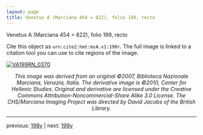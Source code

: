 ```yaml
---
layout: page
title: Venetus A (Marciana 454 = 822), folio 199, recto
---
```


Venetus A (Marciana 454 = 822), folio 199, recto

Cite this object as `urn:cite2:hmt:msA.v1:199r`.  The full image is linked to a citation tool you can use to cite regions of the image.

[![VA199RN_0370](http://www.homermultitext.org/iipsrv?IIIF=/project/homer/pyramidal/deepzoom/hmt/vaimg/2017a/VA199RN_0370.tif/full/800,/0/default.jpg)](http://www.homermultitext.org/ict2/?urn=urn:cite2:hmt:vaimg.2017a:VA199RN_0370) 

<p style="text-align: center; font-style: italic;">This image was derived from an original ©2007, Biblioteca Nazionale Marciana, Venezia, Italia. The derivative image is ©2010, Center for Hellenic Studies. Original and derivative are licensed under the Creative Commons Attribution-Noncommercial-Share Alike 3.0 License. The CHS/Marciana Imaging Project was directed by David Jacobs of the British Library.</p>

---

previous: [198v](../198v/) | next: [199v](../199v/)